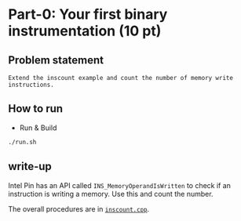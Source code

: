 # Part-0: Your first binary instrumentation (10 pt)

## Problem statement

```
Extend the inscount example and count the number of memory write instructions.
```

## How to run

- Run & Build

```bash
./run.sh
```

## write-up

Intel Pin has an API called `INS_MemoryOperandIsWritten` to check if an instruction is writing a memory. Use this and count the number.

The overall procedures are in [`inscount.cpp`](./inscount.cpp).
